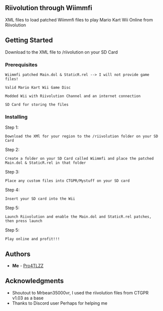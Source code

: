 ## Riivolution through Wiimmfi

XML files to load patched Wiimmfi files to play Mario Kart Wii Online from Riivolution

## Getting Started

Download to the XML file to /riivolution on your SD Card

### Prerequisites

```Wiimmfi patched Main.dol & StaticR.rel --> I will not provide game files!```

```Valid Mario Kart Wii Game Disc```

```Modded Wii with Riivolution Channel and an internet connection```

```SD Card for storing the files```

### Installing

Step 1:

```
Download the XMl for your region to the /riivolution folder on your SD Card

```
Step 2:

```
Create a folder on your SD Card called Wiimmfi and place the patched Main.dol & StaticR.rel in that folder
```

Step 3:

```
Place any custom files into CTGPR/Mystuff on your SD card
```

Step 4:

```
Insert your SD card into the Wii 
```

Step 5:

```
Launch Riivolution and enable the Main.dol and StaticR.rel patches, then press launch
````

Step 5: 
```
Play online and profit!!!
```

## Authors

* **Me** - [Pro4TLZZ](https://github.com/Pro4TLZZ)


## Acknowledgments

* Shoutout to Mrbean35000vr, I used the riivolution files from CTGPR v1.03 as a base
* Thanks to Discord user Perhaps for helping me
